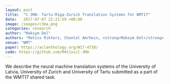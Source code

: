 ```yaml
---
layout: post
title:  "C-3MA: Tartu-Riga-Zurich Translation Systems for WMT17"
date:   2017-07-07 22:21:59 +00:00
image: /images/c3ma.png
categories: research
author: "Maksym Del" 
authors: "Matīss Rikters, Chantal Amrhein, <strong>Maksym Del</strong>, Mark Fishel"
venue: "WMT"
paper: https://aclanthology.org/W17-4738/
code: https://github.com/M4t1ss/C-3MA
---
```

We describe the neural machine translation systems of the University of Latvia, University of Zurich and University of Tartu submitted as a part of the WMT17 shared task.